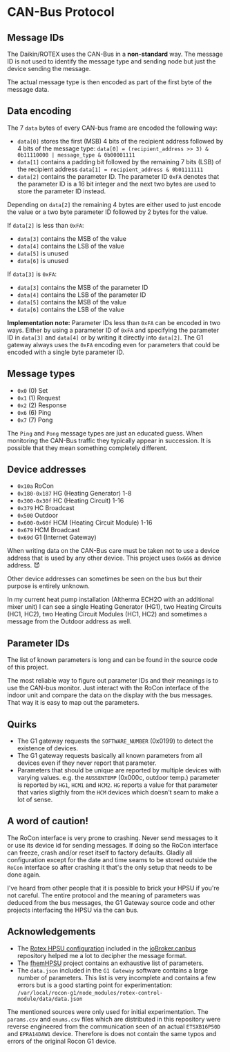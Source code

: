 # CAN-Bus Protocol

## Message IDs

The Daikin/ROTEX uses the CAN-Bus in a **non-standard** way. The message ID is not used to identify the message type and sending node but just the device sending the message.

The actual message type is then encoded as part of the first byte of the message data.

## Data encoding

The 7 `data` bytes of every CAN-bus frame are encoded the following way:

- `data[0]` stores the first (MSB) 4 bits of the recipient address followed by 4 bits of the message type:
  `data[0] = (recipient_address >> 3) & 0b11110000 | message_type & 0b00001111`
- `data[1]` contains a padding bit followed by the remaining 7 bits (LSB) of the recipient address
  `data[1] = recipient_address & 0b01111111`
- `data[2]` contains the parameter ID. The parameter ID `0xFA` denotes that the parameter ID is a 16 bit integer and the next two bytes are used to store the parameter ID instead.

Depending on `data[2]` the remaining 4 bytes are either used to just encode the value or a two byte parameter ID followed by 2 bytes for the value.

If `data[2]` is less than `0xFA`:

- `data[3]` contains the MSB of the value
- `data[4]` contains the LSB of the value
- `data[5]` is unused
- `data[6]` is unused

If `data[3]` is `0xFA`:

- `data[3]` contains the MSB of the parameter ID
- `data[4]` contains the LSB of the parameter ID
- `data[5]` contains the MSB of the value
- `data[6]` contains the LSB of the value

**Implementation note:** Parameter IDs less than `0xFA` can be encoded in two ways. Either by using a parameter ID of `0xFA` and specifying the parameter ID in `data[3]` and `data[4]` or by writing it directly into `data[2]`. The G1 gateway always uses the `0xFA` encoding even for parameters that could be encoded with a single byte parameter ID.

## Message types

- `0x0` (0) Set
- `0x1` (1) Request
- `0x2` (2) Response
- `0x6` (6) Ping
- `0x7` (7) Pong

The `Ping` and `Pong` message types are just an educated guess. When monitoring the CAN-Bus traffic they typically appear in succession. It is possible that they mean something completely different.

## Device addresses

- `0x10a` RoCon
- `0x180-0x187` HG (Heating Generator) 1-8
- `0x300-0x30f` HC (Heating Circuit) 1-16
- `0x379` HC Broadcast
- `0x500` Outdoor
- `0x600-0x60f` HCM (Heating Circuit Module) 1-16
- `0x679` HCM Broadcast
- `0x69d` G1 (Internet Gateway)

When writing data on the CAN-Bus care must be taken not to use a device address that is used by any other device. This project uses `0x666` as device address. 😈

Other device addresses can sometimes be seen on the bus but their purpose is entirely unknown.

In my current heat pump installation (Altherma ECH2O with an additional mixer unit) I can see a single Heating Generator (HG1), two Heating Circuits (HC1, HC2), two Heating Circuit Modules (HC1, HC2) and sometimes a message from the Outdoor address as well.

## Parameter IDs

The list of known parameters is long and can be found in the source code of this project.

The most reliable way to figure out parameter IDs and their meanings is to use the CAN-bus monitor. Just interact with the RoCon interface of the indoor unit and compare the data on the display with the bus messages. That way it is easy to map out the parameters.

## Quirks

- The G1 gateway requests the `SOFTWARE_NUMBER` (0x0199) to detect the existence of devices.
- The G1 gateway requests basically all known parameters from all devices even if they never report that parameter.
- Parameters that should be unique are reported by multiple devices with varying values. e.g. the `AUSSENTEMP` (0x000c, outdoor temp.) parameter is reported by `HG1`, `HCM1` and `HCM2`. `HG` reports a value for that parameter that varies sligthly from the `HCM` devices which doesn't seam to make a lot of sense.

## A word of caution!

The RoCon interface is very prone to crashing. Never send messages to it or use its device id for sending messages. If doing so the RoCon interface can freeze, crash and/or reset itself to factory defaults. Gladly all configuration except for the date and time seams to be stored outside the `RoCon` interface so after crashing it that's the only setup that needs to be done again.

I've heard from other people that it is possible to brick your HPSU if you're not careful. The entire protocol and the meaning of parameters was deduced from the bus messages, the G1 Gateway source code and other projects interfacing the HPSU via the can bus.

## Acknowledgements

- The [Rotex HPSU configuration](https://github.com/crycode-de/ioBroker.canbus/blob/master/well-known-messages/configs/rotex-hpsu.md) included in the [ioBroker.canbus](https://github.com/crycode-de/ioBroker.canbus/) repository helped me a lot to decipher the message format.
- The [fhemHPSU](https://github.com/ahermann86/fhemHPSU) project contains an exhaustive list of parameters.
- The `data.json` included in the `G1 Gateway` software contains a large number of parameters. This list is very incomplete and contains a few errors but is a good starting point for experimentation: `/var/local/rocon-g1/node_modules/rotex-control-module/data/data.json`

The mentioned sources were only used for initial experimentation. The `params.csv` and `enums.csv` files which are distributed in this repository were reverse engineered from the communication seen of an actual `ETSXB16P50D` and `EPRA14DAW1` device. Therefore is does not contain the same typos and errors of the original Rocon G1 device.
